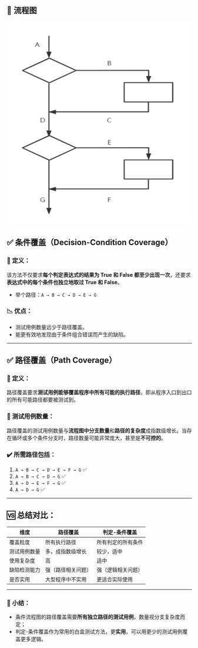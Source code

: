 ## 🎯 流程图

<div style="text-align: center;">
  <img src="images/0.%20条件覆盖和路径覆盖.png" alt="条件覆盖和路径覆盖" style="width: 500px; height: 550px;"/>
</div>

## ✅ 条件覆盖（Decision-Condition Coverage）

### 🧠 定义：
该方法不仅要求**每个判定表达式的结果为 True 和 False 都至少出现一次**，还要求**表达式中的每个条件也独立地取过 True 和 False**。
- 举个路径：`A → B → C → D → E → G`

### 📉 优点：
- 测试用例数量远少于路径覆盖。
- 能更有效地发现由于条件组合错误而产生的缺陷。

---

## ✅ 路径覆盖（Path Coverage）

### 🧠 定义：
路径覆盖要求**测试用例能够覆盖程序中所有可能的执行路径**，即从程序入口到出口的所有可能路径都要被测试到。

### 🧪 测试用例数量：
路径覆盖的测试用例数量与**流程图中分支数量**和**路径的复杂度**成指数级增长。当存在循环或多个条件分支时，路径数量可能非常庞大，甚至是**不可控的**。

### ✔️ 所需路径包括：

1. `A → B → C → D → E → F → G` ✅
2. `A → B → C → D → G` ✅
3. `A → D → E → F → G` ✅
4. `A → D → G` ✅

---

## 🆚 总结对比：

| 维度     | 路径覆盖      | 判定-条件覆盖   |
|--------|-----------|-----------|
| 覆盖粒度   | 所有执行路径    | 所有判定的所有条件 |
| 测试用例数量 | 多，成指数级增长  | 较少，适中     |
| 使用复杂度  | 高         | 适中        |
| 缺陷检测能力 | 强（路径相关问题） | 强（逻辑相关问题） |
| 是否实用   | 大型程序中不实用  | 更适合实际使用   |

---

### 📌 小结：

- 条件流程图的路径覆盖需要**所有独立路径的测试用例**，数量视分支复杂度而定；
- 判定-条件覆盖作为常用的白盒测试方法，更**实用**，可以用更少的测试用例覆盖更多逻辑。